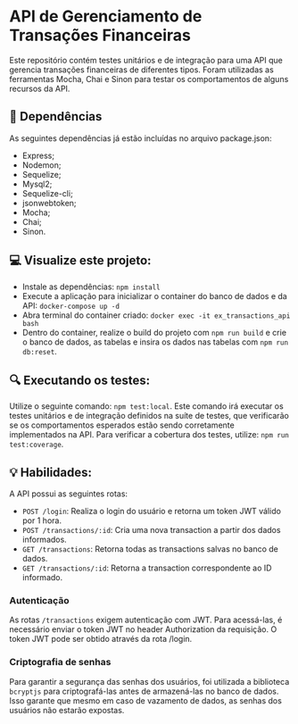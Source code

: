 # API de Gerenciamento de Transações Financeiras
Este repositório contém testes unitários e de integração para uma API que gerencia transações financeiras de diferentes tipos. Foram utilizadas as ferramentas Mocha, Chai e Sinon para testar os comportamentos de alguns recursos da API.

## :hammer: Dependências
As seguintes dependências já estão incluídas no arquivo package.json:
- Express;
- Nodemon;
- Sequelize;
- Mysql2;
- Sequelize-cli;
- jsonwebtoken;
- Mocha;
- Chai;
- Sinon.

## :computer: Visualize este projeto:
- Instale as dependências: `npm install`
- Execute a aplicação para inicializar o container do banco de dados e da API: `docker-compose up -d`
- Abra terminal do container criado: `docker exec -it ex_transactions_api bash`
- Dentro do container, realize o build do projeto com `npm run build` e crie o banco de dados, as tabelas e insira os dados nas tabelas com `npm run db:reset`.

## :mag: Executando os testes:
Utilize o seguinte comando: `npm test:local`. Este comando irá executar os testes unitários e de integração definidos na suíte de testes, que verificarão se os comportamentos esperados estão sendo corretamente implementados na API.
Para verificar a cobertura dos testes, utilize: `npm run test:coverage`.

## :bulb: Habilidades:
A API possui as seguintes rotas:

- `POST /login`: Realiza o login do usuário e retorna um token JWT válido por 1 hora.
- `POST /transactions/:id`: Cria uma nova transaction a partir dos dados informados.
- `GET /transactions`: Retorna todas as transactions salvas no banco de dados.
- `GET /transactions/:id`: Retorna a transaction correspondente ao ID informado.

### Autenticação
As rotas `/transactions` exigem autenticação com JWT. Para acessá-las, é necessário enviar o token JWT no header Authorization da requisição. O token JWT pode ser obtido através da rota /login. 

### Criptografia de senhas
Para garantir a segurança das senhas dos usuários, foi utilizada a biblioteca `bcryptjs` para criptografá-las antes de armazená-las no banco de dados. Isso garante que mesmo em caso de vazamento de dados, as senhas dos usuários não estarão expostas.